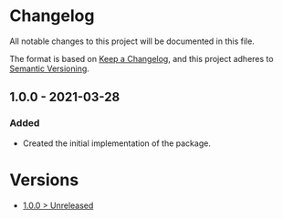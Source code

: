 # Changelog
All notable changes to this project will be documented in this file.

The format is based on [Keep a Changelog](https://keepachangelog.com/en/1.0.0/),
and this project adheres to [Semantic Versioning](https://semver.org/spec/v2.0.0.html).

## 1.0.0 - 2021-03-28
### Added
- Created the initial implementation of the package.

# Versions
- [1.0.0 > Unreleased](https://github.com/grizz-it/command/compare/1.0.0...HEAD)

